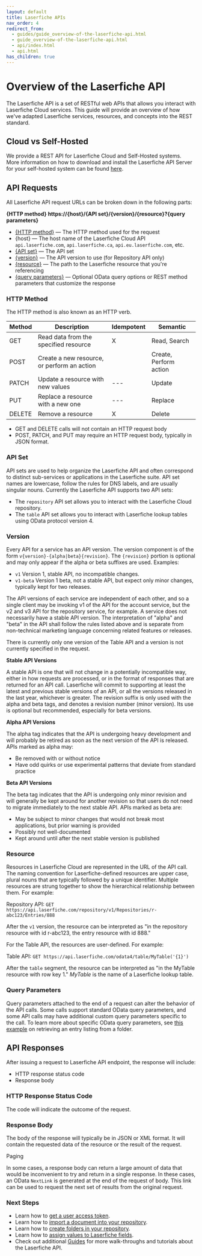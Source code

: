 ```yaml
---
layout: default
title: Laserfiche APIs
nav_order: 4
redirect_from:
  - guides/guide_overview-of-the-laserfiche-api.html
  - guide_overview-of-the-laserfiche-api.html
  - api/index.html
  - api.html
has_children: true
---
```


<!--© 2024 Laserfiche.
See LICENSE-DOCUMENTATION and LICENSE-CODE in the project root for license information.-->

# Overview of the Laserfiche API

The Laserfiche API is a set of RESTful web APIs that allows you interact with Laserfiche Cloud services. This guide will provide an overview of how we've adapted Laserfiche services, resources, and concepts into the REST standard.

## Cloud vs Self-Hosted

We provide a REST API for Laserfiche Cloud and Self-Hosted systems. More information on how to download and install the Laserfiche API Server for your self-hosted system can be found [here](../../api/server/).

## API Requests

All Laserfiche API request URLs can be broken down in the following parts:

**{HTTP method} https://{host}/{API set}/{version}/{resource}?{query parameters}**

- [{HTTP method}](#http-method) — The HTTP method used for the request
- {host} — The host name of the Laserfiche Cloud API `api.laserfiche.com`, `api.laserfiche.ca`, `api.eu.laserfiche.com`, etc.
- [{API set}](#api-set) — The API set
- [{version}](#version) — The API version to use (for Repository API only)
- [{resource}](#resource) — The path to the Laserfiche resource that you're referencing
- [{query parameters}](#query-parameters) — Optional OData query options or REST method parameters that customize the response

### HTTP Method

The HTTP method is also known as an HTTP verb.

| Method | Description                                 | Idempotent | Semantic               |
| ------ | ------------------------------------------- | ---------- | ---------------------- |
| GET    | Read data from the specified resource       | X          | Read, Search           |
| POST   | Create a new resource, or perform an action |            | Create, Perform action |
| PATCH  | Update a resource with new values           | ---        | Update                 |
| PUT    | Replace a resource with a new one           | ---        | Replace                |
| DELETE | Remove a resource                           | X          | Delete                 |

- GET and DELETE calls will not contain an HTTP request body
- POST, PATCH, and PUT may require an HTTP request body, typically in JSON format.

### API Set

API sets are used to help organize the Laserfiche API and often correspond to distinct sub-services or applications in the Laserfiche suite. API set names are lowercase, follow the rules for DNS labels, and are usually singular nouns.
Currently the Laserfiche API supports two API sets:

- The `repository` API set allows you to interact with the Laserfiche Cloud repository.
- The `table` API set allows you to interact with Laserfiche lookup tables using OData protocol version 4.

### Version

Every API for a service has an API version. The version component is of the form `v{version}-{alpha|beta}{revision}`. The `{revision}` portion is optional and may only appear if the alpha or beta suffixes are used. Examples:

- `v1` Version 1, stable API, no incompatible changes.
- `v1-beta` Version 1 beta, not a stable API, but expect only minor changes, typically kept for two releases.

The API versions of each service are independent of each other, and so a single client may be invoking v1 of the API for the account service, but the v2 and v3 API for the repository service, for example. A service does not necessarily have a stable API version. The interpretation of "alpha" and "beta" in the API shall follow the rules listed above and is separate from non-technical marketing language concerning related features or releases.

There is currently only one version of the Table API and a version is not currently specified in the request.

**Stable API Versions**

A stable API is one that will not change in a potentially incompatible way, either in how requests are processed, or in the format of responses that are returned for an API call. Laserfiche will commit to supporting at least the latest and previous stable versions of an API, or all the versions released in the last year, whichever is greater. The revision suffix is only used with the alpha and beta tags, and denotes a revision number (minor version). Its use is optional but recommended, especially for beta versions.

**Alpha API Versions**

The alpha tag indicates that the API is undergoing heavy development and will probably be retired as soon as the next version of the API is released. APIs marked as alpha may:

- Be removed with or without notice
- Have odd quirks or use experimental patterns that deviate from standard practice

**Beta API Versions**

The beta tag indicates that the API is undergoing only minor revision and will generally be kept around for another revision so that users do not need to migrate immediately to the next stable API. APIs marked as beta are:

- May be subject to minor changes that would not break most applications, but prior warning is provided
- Possibly not well-documented
- Kept around until after the next stable version is published

### Resource

Resources in Laserfiche Cloud are represented in the URL of the API call. The naming convention for Laserfiche-defined resources are upper case, plural nouns that are typically followed by a unique identifier. Multiple resources are strung together to show the hierarchical relationship between them. For example:

Repository API: `GET https://api.laserfiche.com/repository/v1/Repositories/r-abc123/Entries/888`

After the `v1` version, the resource can be interpreted as "in the repository resource with id r-abc123, the entry resource with id 888."

For the Table API, the resources are user-defined. For example:

Table API: `GET https://api.laserfiche.com/odata4/table/MyTable('{1}')`

After the `table` segment, the resource can be interpreted as "in the MyTable resource with row key 1." _MyTable_ is the name of a Laserfiche lookup table.

### Query Parameters

Query parameters attached to the end of a request can alter the behavior of the API calls. Some calls support standard OData query parameters, and some API calls may have additional custom query parameters specific to the call. To learn more about specific OData query parameters, see [this example](../../guides/documents-and-folders/guide_get-folder-listing/#customizing-the-listing-response-with-query-parameters) on retrieving an entry listing from a folder.

## API Responses

After issuing a request to Laserfiche API endpoint, the response will include:

- HTTP response status code
- Response body

### HTTP Response Status Code

The code will indicate the outcome of the request.

### Response Body

The body of the response will typically be in JSON or XML format. It will contain the requested data of the resource or the result of the request.

Paging

In some cases, a response body can return a large amount of data that would be inconvenient to try and return in a single response. In these cases, an OData `NextLink` is generated at the end of the request of body. This link can be used to request the next set of results from the original request.

### Next Steps

- Learn how to [get a user access token](../../api/authentication/).
- Learn how to [import a document into your repository](../../guides/documents-and-folders/guide_importing-documents/).
- Learn how to [create folders in your repository](../../guides/documents-and-folders/guide_creating-folders/).
- Learn how to [assign values to Laserfiche fields](../../guides/metadata/guide_write-field-values/).
- Check out additional [Guides](../../guides/) for more walk-throughs and tutorials about the Laserfiche API.
